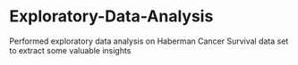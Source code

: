 # Exploratory-Data-Analysis
Performed exploratory data analysis on Haberman Cancer Survival data set to extract some valuable insights
